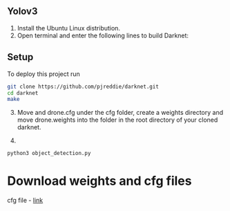 
## Yolov3
1. Install the Ubuntu Linux distribution.
2. Open terminal and enter the following lines to build Darknet:

## Setup

To deploy this project run

```bash
git clone https://github.com/pjreddie/darknet.git
cd darknet
make
```
3.  Move and drone.cfg under the cfg folder, create a weights directory and move drone.weights into the folder in the root directory of your cloned darknet.

4.  
```bash
python3 object_detection.py
```

# Download weights and cfg files

cfg file - [link]([url](https://o365knuackr-my.sharepoint.com/:u:/g/personal/sainavaneet_office_knu_ac_kr/EY2LjxecQRFDgknn69i3wtYBsOBsmbX3P0GBhEy4HRHGNw?e=rVq4Sm))
